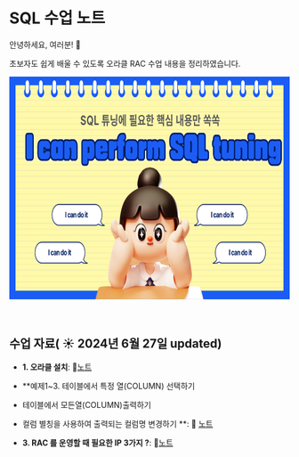 # SQL 수업 노트 

안녕하세요, 여러분!  🌟

초보자도 쉽게 배울 수 있도록 오라클 RAC 수업 내용을 정리하였습니다.

<img src="https://github.com/ssuyeon12/ssu/blob/main/001.png" width="600" height="400">

&nbsp;

## 수업 자료( ☀️ 2024년 6월 27일 updated)


- **1. 오라클 설치**:  📄[노트](https://www.notion.so/e8bb7dfc0ebf4a0fb5165df3c5c539e8?v=88be955678224c3a98a742fc7399bcf0&p=79ea2baa476349c1aa876bf727524dab&pm=s)
  &nbsp;
  
- **예제1~3. 테이블에서 특정 열(COLUMN) 선택하기
- 테이블에서 모든열(COLUMN)출력하기
- 컬럼 별칭을 사용하여 출력되는 컬럼명 변경하기 **: 📄 [노트](https://www.notion.so/e8bb7dfc0ebf4a0fb5165df3c5c539e8?v=88be955678224c3a98a742fc7399bcf0&p=ccffa710bfc74226a53638c3dfd0dfd4&pm=s)
  
- **3. RAC 를 운영할 때 필요한 IP 3가지 ?**: 📄[노트](https://github.com/oracleyu01/rac_class/blob/main/RAC%ED%95%B5%EC%8B%AC3.%20RAC%20%EB%A5%BC%20%EC%9A%B4%EC%98%81%ED%95%A0%20%EB%95%8C%20%ED%95%84%EC%9A%94%ED%95%9C%20IP%203%EA%B0%80%EC%A7%80.md)
